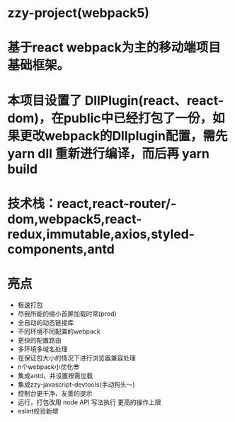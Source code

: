 
# zzy-project(webpack5)
# 基于react webpack为主的移动端项目基础框架。

# 本项目设置了 DllPlugin(react、react-dom)，在public中已经打包了一份，如果更改webpack的Dllplugin配置，需先 yarn dll 重新进行编译，而后再 yarn build

# 技术栈：react,react-router/-dom,webpack5,react-redux,immutable,axios,styled-components,antd
# 亮点
- 极速打包
- 尽我所能的缩小首屏加载时常(prod)
- 全自动的动态链接库
- 不同环境不同配置的webpack
- 更快的配置路由
- 多环境多域名处理
- 在保证包大小的情况下进行浏览器兼容处理
- n个webpack小优化😎
- 集成antd，并设置按需加载
- 集成zzy-javascript-devtools(手动狗头～)
- 控制台更干净，友善的提示
- 运行，打包改用 node API 写法执行 更高的操作上限
- eslint校验新增

